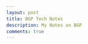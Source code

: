 ```yaml
---
layout: post
title: BGP Tech Notes
description: My Notes on BGP
comments: true
---
```


<html>
 <head>
    <style>
    {
        box-sizing: border-box;
    }
    /* Set additional styling options for the columns*/
    .column {
    float: left;
    width: 50%;
    }

    .row:after {
    content: "";
    display: table;
    clear: both;
    }
    </style>
 </head>
 <body>
    <div class="row">
        <div class="column" style="background-color:#FFB695;">
<!-- TOC -->

- [About BGP](#about-bgp)
	- [Why do we call BGP a path-vector routing protocol?](#why-do-we-call-bgp-a-path-vector-routing-protocol)
	- [BGP States during Connection](#bgp-states-during-connection)
	- [What is ebgp-multihop](#what-is-ebgp-multihop)
	- [Why do we need Internal BGP (iBGP)!](#why-do-we-need-internal-bgp-ibgp)
	- [BGP Loop Prevention](#bgp-loop-prevention)
	- [next-hop-self](#next-hop-self)
	- [BGP Attribute and Path Selection](#bgp-attribute-and-path-selection)
	- [Weight](#weight)
		- [route-maps](#route-maps)
	- [Local Preference](#local-preference)
	- [Originate](#originate)
	- [AS Path Prepend](#as-path-prepend)
	- [Origin Code](#origin-code)
	- [MED Attribute](#med-attribute)
	- [PATHs](#paths)
	- [Router ID](#router-id)
	- [BGP Prefix List / Route Filtering](#bgp-prefix-list--route-filtering)
	- [BGP Practice Questions](#bgp-practice-questions)

<!-- /TOC -->
        </div>
        <div class="column" style="background-color:#96D1CD;">


> `RIP`, `OSPF` and `EIGRP` are all different but they have one thing in common; they want to find the shortest path to the destination
> <span style="color:blue">There is only one routing protocol we currently use on the Internet which is BGP.


  > **`BGP` unlike other protocols , is about how the world reaches out to us.**

Take a look at the picture below.
![](//assets/markdown-img-paste-20190804122804780.png)

**Lets say we `CUSTOMER` has a few Web servers which are accessible on Public IP Addresses.**
- This Public IP Address if allocated by `ISP1` will make the traffic always come via `ISP1`
- The above holds true for `ISP2`
- We have no control on how people on the internet come to us.

>**This is where we have our `OWN IP Address` space allocated a `BGP` ASN which can be `advertised` to both ISPs**



## About BGP


An `AS` is a collection of networks under a **single administrative** domain. The Internet is nothing more but a bunch of autonomous systems that are connected to each other. Within an autonomous system we use an IGP like OSPF or EIGRP. For routing between the different autonomous systems we use an EGP (external gateway protocol). The only EGP we use nowadays is BGP.

> `Autonomous system` numbers are 16-bit which means we have AS 1 up to 65535. There’s also a **private range (64512 – 65535)** you can use for non-internet usage. Since January 2009 we can also use 32-bit numbers for autonomous systems.

`BGP` has two flavors:
- **`External BGP`**: between autonomous systems
- **`Internal BGP`**: within the autonomous system.

External BGP is to exchange routing information between the different autonomous

Again, in the above picture ; the ISPs (ISP1 and ISP2) can provide us one of the following :

- `Default Route`: A default route to the customer pointing it to the ISP router. In this case customer network has zero visibility of what's on the internet and cannot take intelligent routing decisions itself.
- `Default Route and Partial Routing Table` : A default route along with the the networks know to the ISP are advertised to the `Customer`. This case is better than the `Default Route` only option as we know little more than before.
- `Full Routing Table`: This is the best case option , but know that this requires a lot of CPU and power on the customer router.

### Why do we call BGP a path-vector routing protocol?

<span style="color:blue">In the BGP routing table , instead of just the next hop for a specific network like other protocol (EIGRP, OSPF) we have the path (denoted by AS numbers).

Lets take a look at what the above statement means :

In the example below ; we are on `R3` and looking at the routing table on how to reach `1.1.1.1` which is on `R1`. As you can see the `PATH` on `R3` lists out the `AS` numbers in sequence it is going through for `1.1.1.1`

![](/assets/markdown-img-paste-20190804141400889.png)

Lets look at another example below ; we are on again `R3` and looking at the routing table on how to reach `5.5.5.5` which is on `R5`. As you can see the `PATH` on `R3` lists out the `AS` numbers in sequence it is going through for `5.5.5.5`

![](/assets/markdown-img-paste-20190804141431396.png)

```sh
#R1
router bgp 1
 neighbor 192.168.1.2 remote-as 2 # First you configure the Remote AS
 network 1.1.1.1 mask 255.255.255.255 # Second you adverstise the Route into BGP

#R2
router bgp 2
 bgp log-neighbor-changes
 neighbor 192.168.1.1 remote-as 1
 neighbor 192.168.2.3 remote-as 3
 neighbor 192.168.3.4 remote-as 4

...

```


> BGP uses TCP port 179


### BGP States during Connection
Here are all the **BGP states** that we have:

- `Idle`: BGP process has been shutdown or it is waiting for the next retry.
- `Connect`: BGP is waiting for the TCP connection to complete.
- `Active`: TCP connection is ready but no BGP messages have been sent yet.
- `Opensent`: Open message has been sent but we didn’t receive one yet from the
neighbor.
- `Openconfirm`: Open message has been sent and received from the other side.
- `Established`: All parameters match, we have a working BGP peering and we can
exchange update messages with routing information.


### What is ebgp-multihop

| Direct Peering   |  EBGP Multihop Peering |
|---|---|
|   ![](/assets/markdown-img-paste-20190804145117107.png)   |   ![](/assets/markdown-img-paste-20190804145139645.png) |

> BGP by defauly has a TTL of 1 becuase of which we have to increase it when the number of hops increase. **<span style="color:blue">Notice that the increase in TTL is only required in `eBGP` and NOT required in `iBGP`**

You know from the above exercises that peering between `R1` and `R2` can be directly done with the following:

```sh
# R1
router bgp 1
 neighbor 192.168.1.2 remote-as 2 # First you configure the Remote AS
 network 1.1.1.1 mask 255.255.255.255 # Second you adverstise the Route into BGP

# R2
router bgp 2
 neighbor 192.168.1.1 remote-as 1
...

```

**But instead of using the directly connected interface IP address for neighbors , you can alternatively use the loopback address of the router** as the neighbor address. Lets see in the below example how.

```sh
# R1

ip route 2.2.2.2 255.255.255.255 192.168.1.2 # First point how to reach to 2.2.2.2

router bgp 1
 neighbor 2.2.2.2 remote-as 2 # Second you configure the Remote AS
 neighbor 2.2.2.2 update-source loopback 0 # Third you define the source interface where the packets would originate from
 neighbor 2.2.2.2 ebgp-multihp 2 # Fourth you increase the TTL to 2
 network 1.1.1.1 mask 255.255.255.255 # FInally you adverstise the Route into BGP

# R2

ip route 1.1.1.1 255.255.255.255 192.168.1.1 # First point how to reach to 1.1.1.1


router bgp 2
 neighbor 1.1.1.1 remote-as 2 # Second you configure the Remote AS
 neighbor 1.1.1.1 update-source loopback 0 # Third you define the source interface where the packets would originate from
 neighbor 1.1.1.1 ebgp-multihp 2 # Fourth you increase the TTL to 2
...

```



### Why do we need Internal BGP (iBGP)!


![](/assets/markdown-img-paste-2019080708204756.png)

**Step 1.** eBGP (Between two different AS) is configured between `AS1 and AS2`  AND `AS3 and AS2`.

**Step 2.** A local route 6.6.6.6 is created on R6 and the goal is for this route to show up in R1's routing table.

**Step 3.** For that we need to configure iBGP between R5 and R2.

**Step 4.** Cant configure direct iBGP neighbourship between R5 and R2 as they can reach each other yet (no routing)

**Step 5.** OSPF between R2 , R3 , R4 , R5 is configured to get the path set between R5 and R2.

**Step 6.** Now instead of BGP peering on physical interfaces we create loopback interfaces on R5 and R2 for peering.

- **Step a.** When we do the above it look like the following:
  Notice the **`BGP AS number`** and the **`remote-as`** are same! (iBGP!)
	```sh
	R2(config)#router bgp 2
	R2(config-router)#neighbor 5.5.5.5 remote-as 2

	R5(config)#router bgp 2
	R5(config-router)#neighbor 2.2.2.2 remote-as 2
	```

- **Step b.** Configure the main settings when you source bgp via a loopback interface

	```sh
	 neighbor x.x.x.x update-source loopback 0 # You define the source interface where the packets would originate from
	```

- **Step 7.** After Step 6 is completed the path of 6.6.6.6 is visible in the BGP table of R2 **BUT** it cannot reach it. Notice the difference below with `* i` and `*>`

	- **`* i`** Mean's that BGP is aware of the route but it is not installed in the routing table ; so it cann't be reached. In R2's case look that the next-hop its `192.168.56.6` , R2 does not know the path to `192.168.56.6` (The OSPF we configure earlier wasn't for this anyway)

	- **`*>`** Means's that the route is known and it is installed in the routing table and CAN be reached ! R5 knows about `192.168.56.6` as its was advertised via the prior eBGP configuration .

	```sh
	R2#sh ip bgp
	BGP table version is 1, local router ID is 2.2.2.2
	     Network          Next Hop            Metric LocPrf Weight Path
	 * i  6.6.6.6/32       192.168.56.6             0    100      0 3 i
	```

	```sh
	R5#sh ip bgp
	BGP table version is 2, local router ID is 5.5.5.5
	     Network          Next Hop            Metric LocPrf Weight Path
	 *>   6.6.6.6/32       192.168.56.6             0             0 3 i
	```

- **Step 8.** Now we will add the networks `192.168.56.6` and `192.168.12.0` in to the BGP for AS2

	```sh
	R2(config)#router bgp 2
	R2(config-router)#network 192.168.12.0 mask 255.255.255.0

	R5(config)#router bgp 2
	R5(config-router)#network 192.168.56.0 mask 255.255.255.0
	```

- **Step 9.** Righ after we configure the above the route to 6.6.6.6 becomes active on R2!

	```sh
	R2#sh ip bgp
	BGP table version is 7, local router ID is 2.2.2.2
	Status codes: s suppressed, d damped, h history, * valid, > best, i - internal,
	              r RIB-failure, S Stale, m multipath, b backup-path, f RT-Filter,
	              x best-external, a additional-path, c RIB-compressed,
	              t secondary path,
	Origin codes: i - IGP, e - EGP, ? - incomplete
	RPKI validation codes: V valid, I invalid, N Not found

	     Network          Next Hop            Metric LocPrf Weight Path
	 *>i  6.6.6.6/32       192.168.56.6             0    100      0 3 i
	 *>   192.168.12.0     0.0.0.0                  0         32768 i
	 *>i  192.168.56.0     5.5.5.5                  0    100      0 i
	```

- **Step 10.** Now , at this stage the output says that `6.6.6.6` can be reached via the next hop `192.168.56.6` ; so how do we reach `192.168.56.6` ?

	```sh
	R2#sh ip route  | inc 56.0
	B     192.168.56.0/24 [200/0] via 5.5.5.5, 00:04:29
	R2#sh ip route 5.5.5.5
	Routing entry for 5.5.5.5/32
	  Known via "ospf 1", distance 110, metric 21, type intra area
	  Last update from 192.168.23.4 on Ethernet0/2, 00:54:34 ago
	  Routing Descriptor Blocks:
	  * 192.168.24.3, from 5.5.5.5, 00:54:34 ago, via Ethernet0/1
	      Route metric is 21, traffic share count is 1
	    192.168.23.4, from 5.5.5.5, 00:54:34 ago, via Ethernet0/2
	      Route metric is 21, traffic share count is 1
	```

- **Step 11.** As we can see in the above output the path to reach 6.6.6.6 is via R3 or R4 . Now lets say the packet reaches R3 or R4 ; do R3 or R4 know about the destination `6.6.6.6`.

	```sh
	R3#sh ip route 6.6.6.6
	% Network not in table
	```

	```sh
	R4#sh ip route 6.6.6.6
	% Network not in table
	```

> **Key Learning Objective with this : Even if the path is known and is in the routing table its NOT reachable , this is unlike other routing protocols!**

---
### BGP Loop Prevention
**`BGP Loop Prevention`** : *<span style="color:blue">If you see your own AS number in the AS path you don’t accept it since <span style="color:red">it means there is a loop.*

Ok so ; with the **above logic** how would loop be prevented in case of `iBGP` **?**

```sh
R2(config)#router bgp 2
R2(config-router)#neighbor 5.5.5.5 remote-as 2
```

**We have all the routers in the the same AS!** The solution is simple:

> <span style="color:blue">When a BGP router receives an update from another internal BGP router **<span style="color:red">it will not forward this information to another internal BGP router**. This is called BGP **<span style="color:blue">`split-horizon`**.

---


![](/assets/markdown-img-paste-20190809061254951.png)

**Continuing the topic of loop prevention** , lets understand the same in our example :

1. `R5` knows about the network `6.6.6.6` as it learned it from eBGP ( between two different AS)
2. An `iBGP` session was set between `R2` and `R5` so that network behind `R2` can reach `6.6.6.6`
3. `R2` learn about `6.6.6.6` , but never installs it in the routing table as th next hop `192.168.56.0` network isn't reachable (no distributed in the OSPF area intentionally)
4. Now if we set `iBGP` relationship between `R2` - `R3` OR `R2` -`R4` .  Neither `R3` nor `R4` will learn the `6.6.6.6` route from `R2` and `R2` is not going to advertise it to them [Becuase of split-horizon]

**<span style="color:blue">So, basically a full mesh have to be configured in iBGP peers</span>**

---

### next-hop-self

The default next hop behavior of BGP is different than any IGP. **Internal BGP does not change the next hop IP address.**

In the above example for `R5` , 6.6.6.6 is reachable via 192.168.56.6 ; **Now when `R5` advertises this route to `R3` ; it <span style="color:red">DOES NOT</span> change the next hop!**

As long as `R5` knows about the path to the advertised next-hop in this case 192.168.56.6 ; its fine.

**But** , if you would like to change this behaviour ; you use the command :

```sh
R5(config)#router bgp 2
R5(config-router)#neighbor 4.4.4.4 next-hop-self
R5(config-router)#neighbor 3.3.3.3 next-hop-self
```
With the above configuration

```sh
R3#show ip route bgp | include 6.6.6.0
B 6.6.6.0 [200/0] via 5.5.5.5, 00:00:37
```

Notice how the next hop has changed to R5 itself ; which looked like the following before the change:

```sh
R3#show ip route bgp | include 6.6.6.0
B 6.6.6.0 [200/0] via 192.168.56.6, 00:00:37
```

### BGP Attribute and Path Selection

In the BGP table we see multiple path to the same destination.

> In the example below we have multiple paths to the 6.6.6.6 network shown


	R2#sh ip bgp
	BGP table version is 7, local router ID is 2.2.2.2
	Status codes: s suppressed, d damped, h history, * valid, > best, i - internal,
	              r RIB-failure, S Stale, m multipath, b backup-path, f RT-Filter,
	              x best-external, a additional-path, c RIB-compressed,
	              t secondary path,
	Origin codes: i - IGP, e - EGP, ? - incomplete
	RPKI validation codes: V valid, I invalid, N Not found

	     Network          Next Hop            Metric LocPrf Weight Path
	 *i  6.6.6.6/32        192.168.56.6             0    100      0 3 i
	 *   		       192.168.12.0             0         32768 i
	 *>i       	       192.168.56.0             0    100      0 i

As a reminder **only the path with the `>` is entered in the routing table**. As per BGP that is the best path. Other routes staty in the BGP table.

Why did BGP select the above path as the the best one :

|  **Priority** | **Attrribute**   |
|---|---|
| 1  |  `Weight (highest)` |
| 2  |  `Local Preference (Highest)` |
| 3 | `Originate (Local Originate)`  |
| 4  | `AS Path (shortest)`  |
| 5  | `Origin Code (IGP < EGP < Incomplete)`  |
| 6  | `MED (lowest)`  |
| 7  | `Paths (External preffered over internal)`  |
| 8 |  `Router ID` |

### Weight

In the example below , we configure different weights on the router `7.7.7.7` to the path `2.2.2.2` reachable via 2 different paths.  The path via `9.9.9.9` is choosed becase the weight toward this neighbor is set to `500` which more than the other link :

![](/assets/markdown-img-paste-20190813201852374.png)

```sh
router bgp 1
 neighbor 9.9.9.9 weight 500
```

#### route-maps

Now in the above example lets say with 2.2.2.2 network there were more networks behind AS2 , example 3.3.3.3 or 4.4.4.4.
How do we selectively increase choose the path for a specific network prefix ?

```sh
router bgp 1
 no neighbor 9.9.9.9 weight 500
```

```sh

!Create route-map to selectively set the weight for interested traffic

route-map SETWEIGHT permit 10
 match ip address 10
 set weight 400
 exit
route-map SETWEIGHT permit 20
 set weight 0
 exit
access-list 10 permit 3.3.3.3 0.0.0.255

!BGP Config
router bgp 1
 neightbor 9.9.9.9 route-map SETWEIGHT in
```

### Local Preference

A  `local-prefrence` is respected within an AS (iBGP)
It is exhnaged between all iBGP routers.

In the example below for the path from R4 to 2.2.2.2 we chnages the local-preference on R3 , which increase its local preference from a default of 100 to 600 and hence the path via it is preffered.


![](/assets/markdown-img-paste-20190816210027716.png)


A local preference can be set at the BGP level
```sh
router bgp 1
 bgp default local-preference 600
```

Or slectively via route-maps
```sh
route-map SETWEIGHT permit 10
 match ip address 10
 set local-preference 600
 exit
```


### Originate

The meaning of this paramater is that the BGP router will prefer a router if its locally originated ; means the next hop IP Address is 0.0.0.0

### AS Path Prepend

BGP preferes the path with the shorter number of hops (AS Path)
The AS Path can be increased for a given prefix (by adding our own AS number multiple times) which makes path longer and less preffered over the other availaible path.

> **AS Path Prepend is advertised to the remote AS , faking the path as longer towards the AS , causing the remote AS to choose another path.**

![](/assets/markdown-img-paste-20190816215342190.png)

Since you are **Sending** this to your neighbor ; in the route-map it should be applied as `out`

```sh
!Set the AS Path
route-map PREPEND permit 10
set as-path prepend 1 1 1 1 1
exit

!Configure it in BGP
router bgp 1
 neighbor 192.168.12.2 route-map PREPEND out
```

### Origin Code

**How the route originated in the BGP network in the first place.**

For example , when you spin up a BGP process on a router ; after defining the neighbor ; you configure the network which needs to be advertised on the BGP Process . e.g:

```sh
R5(config)#router bgp 2
R5(config-router)#network 192.168.56.0 mask 255.255.255.0
```

In the above example we advertise the network `192.168.56.0` in the BGP Process. In the BGP table this network will be shown as ``"i"``

If a you do the following (`redistribute-connected`) you are not being specific and hence the route will be treated as a ``"?"``

```sh
R5(config)#router bgp 2
R5(config-router)#redistribute connected
```

	R2#sh ip bgp
	BGP table version is 7, local router ID is 2.2.2.2
	Status codes: s suppressed, d damped, h history, * valid, > best, i - internal,
	              r RIB-failure, S Stale, m multipath, b backup-path, f RT-Filter,
	              x best-external, a additional-path, c RIB-compressed,
	              t secondary path,
	Origin codes: i - IGP, e - EGP, ? - incomplete
	RPKI validation codes: V valid, I invalid, N Not found

	     Network          Next Hop            Metric LocPrf Weight Path
	 *i  6.6.6.6/32        192.168.56.6             0    100      0 3 i
	 *   1.1.1.1	       192.168.12.0             0    32768        ?


### MED Attribute

- `MED` (Metric) is advertised to your neighbor on how they should enter your AS.

- `Local Preference` is used for **outbound** traffic , `MED` is used for **inbound** traffic.

- MED is exchnaged between autonomous systems
- Lowest MED is the preffered.
- MED is propagated to all routers in the neighbor AS , but is not passed out to other AS


![](/assets/markdown-img-paste-2019081716470814.png)

```sh
!Set the MED
route-map MED permit 10
set metric 100
exit

!Configure it in BGP
router bgp 1
 neighbor 192.168.12.2 route-map MED out
```

### PATHs

BGP will prefer external paths (external BGP) over internal paths (internal BGP).

### Router ID

The last BGP attribute is router ID. If everything is the same then the router ID will be the decision maker. The router with the lowest router ID will be used for the path.


### BGP Prefix List / Route Filtering




<br>
### BGP Practice Questions

-------------------------------

        </div>
    </div>
 </body>
</html>

